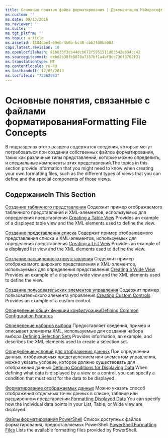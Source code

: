 ```yaml
---
title: Основные понятия файла форматирования | Документация Майкрософт
ms.custom: ''
ms.date: 09/13/2016
ms.reviewer: ''
ms.suite: ''
ms.tgt_pltfrm: ''
ms.topic: article
ms.assetid: 1804dbe4-69eb-4b0b-bc40-cbb2f00bb083
caps.latest.revision: 10
ms.openlocfilehash: 81b035f3cb44dcb672f5951511d03542e694cc42
ms.sourcegitcommit: debd2b38fb8070a7357bf1a4bf9cc736f3702f31
ms.translationtype: MT
ms.contentlocale: ru-RU
ms.lasthandoff: 12/05/2019
ms.locfileid: "72362983"
---
```

# <a name="formatting-file-concepts"></a><span data-ttu-id="3ac72-102">Основные понятия, связанные с файлами форматирования</span><span class="sxs-lookup"><span data-stu-id="3ac72-102">Formatting File Concepts</span></span>

<span data-ttu-id="3ac72-103">В подразделах этого раздела содержатся сведения, которые могут потребоваться при создании собственных файлов форматирования, таких как различные типы представлений, которые можно определить, и специальные компоненты этих представлений.</span><span class="sxs-lookup"><span data-stu-id="3ac72-103">The topics in this section provide information that you might need to know when creating your own formatting files, such as the different types of views that you can define and the special components of those views.</span></span>

## <a name="in-this-section"></a><span data-ttu-id="3ac72-104">Содержание</span><span class="sxs-lookup"><span data-stu-id="3ac72-104">In This Section</span></span>

<span data-ttu-id="3ac72-105">[Создание табличного представления](./creating-a-table-view.md) Содержит пример отображаемого табличного представления и XML-элементов, используемых для определения представления.</span><span class="sxs-lookup"><span data-stu-id="3ac72-105">[Creating a Table View](./creating-a-table-view.md) Provides an example of a displayed table view and the XML elements used to define the view.</span></span>

<span data-ttu-id="3ac72-106">[Создание представления списка](./creating-a-list-view.md) Содержит пример отображаемого представления списка и XML-элементов, используемых для определения представления.</span><span class="sxs-lookup"><span data-stu-id="3ac72-106">[Creating a List View](./creating-a-list-view.md) Provides an example of a displayed list view and the XML elements used to define the view.</span></span>

<span data-ttu-id="3ac72-107">[Создание расширенного представления](./creating-a-wide-view.md) Содержит пример отображаемого широкего представления и XML-элементов, используемых для определения представления.</span><span class="sxs-lookup"><span data-stu-id="3ac72-107">[Creating a Wide View](./creating-a-wide-view.md) Provides an example of a displayed wide view and the XML elements used to define the view.</span></span>

<span data-ttu-id="3ac72-108">[Создание пользовательских элементов управления](./creating-custom-controls.md) Содержит пример пользовательского элемента управления.</span><span class="sxs-lookup"><span data-stu-id="3ac72-108">[Creating Custom Controls](./creating-custom-controls.md) Provides an example of a custom control.</span></span>

[<span data-ttu-id="3ac72-109">Определение общих функций конфигурации</span><span class="sxs-lookup"><span data-stu-id="3ac72-109">Defining Common Configuration Features</span></span>](./defining-common-configuration-features.md)

<span data-ttu-id="3ac72-110">[Определение наборов выбора](./defining-selection-sets.md) Предоставляет сведения, пример и описывает элементы XML, используемые для создания набора выбора.</span><span class="sxs-lookup"><span data-stu-id="3ac72-110">[Defining Selection Sets](./defining-selection-sets.md) Provides information, an example, and describes the XML elements used to create a selection set.</span></span>

<span data-ttu-id="3ac72-111">[Определение условий для отображения данных](./defining-conditions-for-displaying-data.md) При определении данных, отображаемых представлением или элементом управления, можно указать условие, которое должно существовать для отображения данных.</span><span class="sxs-lookup"><span data-stu-id="3ac72-111">[Defining Conditions for Displaying Data](./defining-conditions-for-displaying-data.md) When defining what data is displayed by a view or a control, you can specify a condition that must exist for the data to be displayed.</span></span>

<span data-ttu-id="3ac72-112">[Форматирование отображаемых данных](./formatting-displayed-data.md) Можно указать способ отображения отдельных точек данных в списке, таблице или расширенном представлении.</span><span class="sxs-lookup"><span data-stu-id="3ac72-112">[Formatting Displayed Data](./formatting-displayed-data.md) You can specify how the individual data points in your List, Table, or Wide view are displayed.</span></span>

<span data-ttu-id="3ac72-113">[Файлы форматирования PowerShell](./powershell-formatting-files.md) Список доступных файлов форматирования, предоставляемых PowerShell.</span><span class="sxs-lookup"><span data-stu-id="3ac72-113">[PowerShell Formatting Files](./powershell-formatting-files.md) Lists the available formatting files provided by PowerShell.</span></span>
